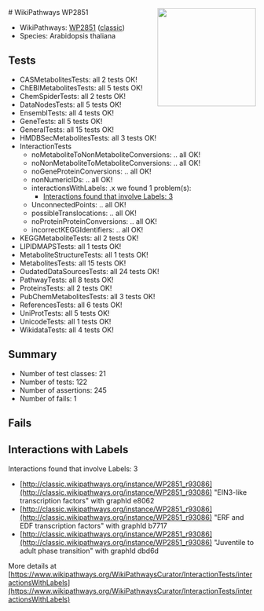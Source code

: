 <img style="float: right; width: 200px" src="https://upload.wikimedia.org/wikipedia/commons/thumb/8/83/Wplogo_with_text_500.png/640px-Wplogo_with_text_500.png" />
# WikiPathways WP2851

* WikiPathways: [WP2851](https://wikipathways.org/pathways/WP2851) ([classic](https://classic.wikipathways.org/instance/WP2851))
* Species: Arabidopsis thaliana
## Tests
* CASMetabolitesTests: all 2 tests OK!
* ChEBIMetabolitesTests: all 5 tests OK!
* ChemSpiderTests: all 2 tests OK!
* DataNodesTests: all 5 tests OK!
* EnsemblTests: all 4 tests OK!
* GeneTests: all 5 tests OK!
* GeneralTests: all 15 tests OK!
* HMDBSecMetabolitesTests: all 3 tests OK!
* InteractionTests
    * noMetaboliteToNonMetaboliteConversions: .. all OK!
    * noNonMetaboliteToMetaboliteConversions: .. all OK!
    * noGeneProteinConversions: .. all OK!
    * nonNumericIDs: .. all OK!
    * interactionsWithLabels: .x we found 1 problem(s):
        * [Interactions found that involve Labels: 3](#630d267a)
    * UnconnectedPoints: .. all OK!
    * possibleTranslocations: .. all OK!
    * noProteinProteinConversions: .. all OK!
    * incorrectKEGGIdentifiers: .. all OK!
* KEGGMetaboliteTests: all 2 tests OK!
* LIPIDMAPSTests: all 1 tests OK!
* MetaboliteStructureTests: all 1 tests OK!
* MetabolitesTests: all 15 tests OK!
* OudatedDataSourcesTests: all 24 tests OK!
* PathwayTests: all 8 tests OK!
* ProteinsTests: all 2 tests OK!
* PubChemMetabolitesTests: all 3 tests OK!
* ReferencesTests: all 6 tests OK!
* UniProtTests: all 5 tests OK!
* UnicodeTests: all 1 tests OK!
* WikidataTests: all 4 tests OK!


## Summary

* Number of test classes: 21
* Number of tests: 122
* Number of assertions: 245
* Number of fails: 1

## Fails

<a name="630d267a" />

## Interactions with Labels

Interactions found that involve Labels: 3

* [http://classic.wikipathways.org/instance/WP2851_r93086](http://classic.wikipathways.org/instance/WP2851_r93086) "EIN3-like
transcription factors" with graphId e8062
* [http://classic.wikipathways.org/instance/WP2851_r93086](http://classic.wikipathways.org/instance/WP2851_r93086) "ERF and EDF
transcription factors" with graphId b7717
* [http://classic.wikipathways.org/instance/WP2851_r93086](http://classic.wikipathways.org/instance/WP2851_r93086) "Juventile to adult
phase transition" with graphId dbd6d


More details at [https://www.wikipathways.org/WikiPathwaysCurator/InteractionTests/interactionsWithLabels](https://www.wikipathways.org/WikiPathwaysCurator/InteractionTests/interactionsWithLabels)

